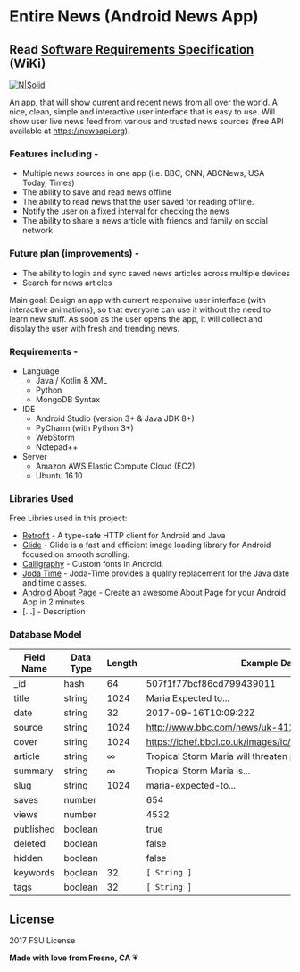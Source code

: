 # Entire News (Android News App)
## Read [Software Requirements Specification] (WiKi)

[![N|Solid](https://a.fsdn.com/sd/topics/android_64.png)](https://www.android.com/)

An app, that will show current and recent news from all over the world. A nice, clean, simple and interactive user interface that is easy to use. Will show user live news feed from various and trusted news sources (free API available at https://newsapi.org).

### Features including -

  - Multiple news sources in one app (i.e. BBC, CNN, ABCNews, USA Today, Times)
  - The ability to save and read news offline
  - The ability to read news that the user saved for reading offline.
  - Notify the user on a fixed interval for checking the news
  - The ability to share a news article with friends and family on social network

### Future plan (improvements) -

  - The ability to login and sync saved news articles across multiple devices
  - Search for news articles

Main goal: Design an app with current responsive user interface (with interactive animations), so that everyone can use it without the need to learn new stuff. As soon as the user opens the app, it will collect and display the user with fresh and trending news.

### Requirements -
- Language
    - Java / Kotlin & XML
    - Python
    - MongoDB Syntax
- IDE
    - Android Studio (version 3+ & Java JDK 8+)
    - PyCharm (with Python 3+)
    - WebStorm
    - Notepad++
- Server
    - Amazon AWS Elastic Compute Cloud (EC2)
    - Ubuntu 16.10


### Libraries Used

Free Libries used in this project:

* [Retrofit] - A type-safe HTTP client for Android and Java
* [Glide] - Glide is a fast and efficient image loading library for Android focused on smooth scrolling.
* [Calligraphy] - Custom fonts in Android.
* [Joda Time] - Joda-Time provides a quality replacement for the Java date and time classes.
* [Android About Page] - Create an awesome About Page for your Android App in 2 minutes
* [...] - Description

### Database Model

| Field Name | Data Type | Length | Example Data |
| ------ | ------ | ------ | ------ |
| _id | hash | 64 | 507f1f77bcf86cd799439011 |
| title | string | 1024 | Maria Expected to... |
| date | string | 32 | 2017-09-16T10:09:22Z |
| source | string | 1024 | http://www.bbc.com/news/uk-41292528 |
| cover | string | 1024 | https://ichef.bbci.co.uk/images/ic/1024x576/p05g9f0r.jpg |
| article | string | ∞ | Tropical Storm Maria will threaten portions... |
| summary | string | ∞ | Tropical Storm Maria is... |
| slug | string | 1024 | maria-expected-to... |
| saves | number |  | 654 |
| views | number |  | 4532 |
| published | boolean |  | true |
| deleted | boolean |  | false |
| hidden | boolean |  | false |
| keywords | boolean | 32 | `[ String ]` |
| tags | boolean | 32 | `[ String ]` |


License
----

2017 FSU License

**Made with love from Fresno, CA**  💗

[//]: # (These are reference links used in the body of this note and get stripped out when the markdown processor does its job. There is no need to format nicely because it shouldn't be seen. Thanks SO - http://stackoverflow.com/questions/4823468/store-comments-in-markdown-syntax)

   [Software Requirements Specification]: <https://github.com/EntireNewsProject/Android-App/wiki>
   [Retrofit]: <http://angularjs.org>
   [Glide]: <https://github.com/bumptech/glide>
   [Calligraphy]: <https://github.com/chrisjenx/Calligraphy>
   [Joda Time]: <https://github.com/dlew/joda-time-android>
   [Android About Page]: <https://github.com/medyo/android-about-page>
   
